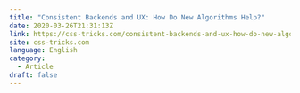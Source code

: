 ```yaml
---
title: "Consistent Backends and UX: How Do New Algorithms Help?"
date: 2020-03-26T21:31:13Z
link: https://css-tricks.com/consistent-backends-and-ux-how-do-new-algorithms-help/?utm_medium=RSS&utm_source=news.12bit.vn
site: css-tricks.com
language: English
category:
  - Article
draft: false
---
```

